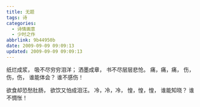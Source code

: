 ```yaml
---
title: 无题
tags: 诗
categories:
  - 诗情画意
  - 少时之作
abbrlink: 9b44950b
date: 2009-09-09 09:09:13
updated: 2009-09-09 09:09:13
---
```

纸烂成浆，
吸不尽穷穷泪洋；
洒墨成章，
书不尽层层悲怆。
痛，痛，痛，
伤，伤，伤，
谁能体会？
谁不感伤！

欲食却恐愁肚肠，
欲饮又怕成泪汪。
冷，冷，冷，
惶，惶，惶，
谁能知晓？
谁不惆怅！